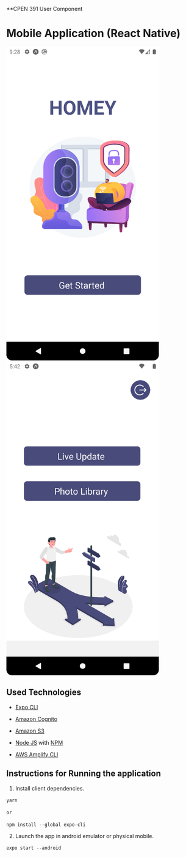 **CPEN 391 User Component

# Mobile Application (React Native)

<p>
  <img src="/Screenshot_20220406_212841.png" width="400" /> 
  <img src="/Screenshot_20220407_054241.png" width="400" />
</p>


## Used Technologies

* [Expo CLI](https://docs.expo.io/versions/latest/workflow/expo-cli/)
  
* [Amazon Cognito](https://aws.amazon.com/cognito/)

* [Amazon S3](https://aws.amazon.com/s3/)

* [Node JS](https://nodejs.org/en/download/) with [NPM](https://docs.npmjs.com/downloading-and-installing-node-js-and-npm)

* [AWS Amplify CLI](https://aws-amplify.github.io/)



## Instructions for Running the application

1. Install client dependencies.

```
yarn

or

npm install --global expo-cli

```

2. Launch the app in android emulator or physical mobile.

```
expo start --android
```
